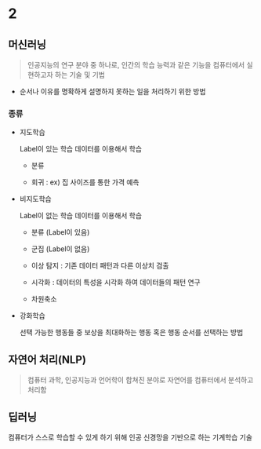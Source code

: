 # 2

## 머신러닝

> 인공지능의 연구 분야 중 하나로, 인간의 학습 능력과 같은 기능을 컴퓨터에서 실현하고자 하는 기술 및 기법

* 순서나 이유를 명확하게 설명하지 못하는 일을 처리하기 위한 방법



### 종류

* 지도학습

  Label이 있는 학습 데이터를 이용해서 학습

  * 분류

  * 회귀 : ex) 집 사이즈를 통한 가격 예측 

    

* 비지도학습

  Label이 없는 학습 데이터를 이용해서 학습

  * 분류 (Label이 있음)

  * 군집 (Label이 없음)

  * 이상 탐지 : 기존 데이터 패턴과 다른 이상치 검출

  * 시각화 : 데이터의 특성을 시각화 하여 데이터들의 패턴 연구

  * 차원축소

    

* 강화학습

  선택 가능한 행동들 중 보상을 최대화하는 행동 혹은 행동 순서를 선택하는 방법





## 자연어 처리(NLP)

> 컴퓨터 과학, 인공지능과 언어학이 합쳐진 분야로 자연어를 컴퓨터에서 분석하고 처리함



## 딥러닝

컴퓨터가 스스로 학습할 수 있게 하기 위해 인공 신경망을 기반으로 하는 기계학습 기술